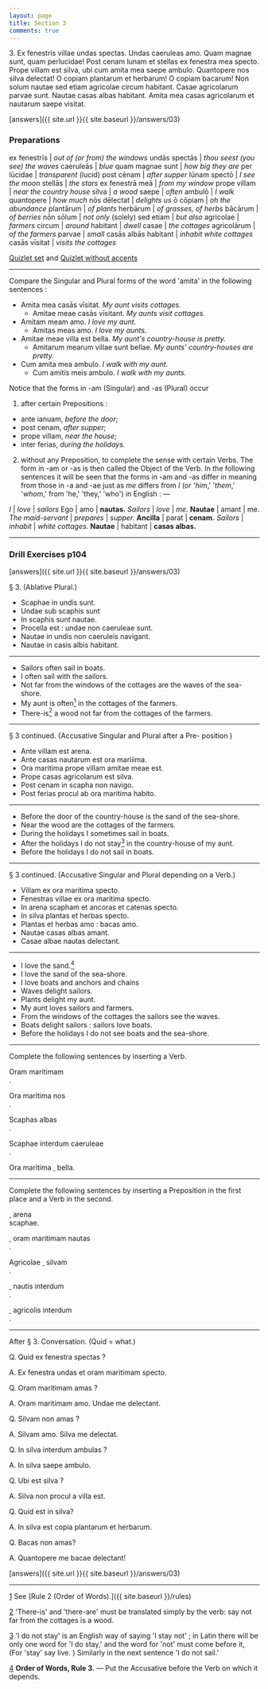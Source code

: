 ```yaml
---
layout: page
title: Section 3
comments: true
---
```


3\. Ex fenestris villae undas spectas. Undas 
caeruleas amo. Quam magnae sunt, quam perlucidae! 
Post cenam lunam et stellas ex fenestra mea specto. 
Prope villam est silva, ubi cum amita mea saepe 
ambulo. Quantopere nos silva delectat! O copiam 
plantarum et herbarum! O copiam bacarum! Non 
solum nautae sed etiam agricolae circum habitant. 
Casae agricolarum parvae sunt. Nautae casas albas 
habitant. Amita mea casas agricolarum et nautarum 
saepe visitat.

[answers]({{ site.url }}{{ site.baseurl }}/answers/03)

### Preparations

ex fenestrīs | *out of (or from) the windows*
undās spectās | *thou seest (you see) the waves*
caeruleās | *blue*
quam magnae sunt | *how big they are*
per lūcidae | *transparent* (lucid)
post cēnam | *after supper*
lūnam spectō | *I see the moon*
stellās | *the stars*
ex fenestrā meā | *from my window*
prope villam | *near the country house*
silva | *a wood*
saepe | *often*
ambulō | *I walk*
quantopere | *how much*
nōs dēlectat | *delights us*
ō cōpiam | *oh the abundance*
plantārum | *of plants*
herbārum | *of grasses, of herbs*
bācārum | *of berries*
nōn sōlum | *not only* (solely)
sed etiam | *but also*
agricolae | *farmers*
circum | *around*
habitant | *dwell*
casae | *the cottages*
agricolārum | *of the farmers*
parvae | *small*
casās albās habitant | *inhabit white cottages*
casās vīsitat | *visits the cottages*

[Quizlet set](https://quizlet.com/_2e6ubk) and 
[Quizlet without accents](https://quizlet.com/_2ebb31)

---

Compare the Singular and Plural forms of the word 'amita' 
in the following sentences : 

* Amita mea casās vīsitat. *My aunt visits cottages.*
  * Amitae meae casās vīsitant. *My aunts visit cottages.* 
* Amitam meam amo. *I love my aunt.*
  * Amitas meas amo. *I love my aunts.*
* Amitae meae villa est bella. *My aunt's country-house is pretty.* 
  * Amitarum mearum villae sunt bellae. *My aunts' 
country-houses are pretty.*
* Cum amita mea ambulo. *I walk with my aunt.* 
  * Cum amitis meis ambulo. *I walk with my aunts.*


Notice that the forms in -am (Singular) and -as (Plural) occur 

1. after certain Prepositions : 
 * ante ianuam, *before the door*; 
 * post cenam, *after supper*; 
 * prope villam, *near the house*; 
 * inter ferias, *during the holidays.*
2. without any Preposition, to complete the sense with certain 
Verbs. The form in -am or -as is then called the Object of the 
Verb. In the following sentences it will be seen that the forms 
in -am and -as differ in meaning from those in -a and -ae just 
as *me* differs from *I* (or '*him*,' '*them*,' '*whom*,' from 'he,' 
'they,' 'who') in English : — 


*I* | *love* | *sailors*
Ego | amo | **nautas.**
*Sailors* | *love* | *me.*
**Nautae** | amant | me. 
*The maid-servant* | *prepares* | *supper.*
**Ancilla** | parat | **cenam.**
*Sailors* | *inhabit* | *white cottages.*
**Nautae** | habitant | **casas albas.**

---

### Drill Exercises p104

[answers]({{ site.url }}{{ site.baseurl }}/answers/03)

§ 3. (Ablative Plural.) 

 * Scaphae in undis sunt. 
 * Undae sub scaphis sunt 
 * In scaphis sunt nautae. 
 * Procella est : undae non caeruleae sunt. 
 * Nautae in undis non caeruleis navigant. 
 * Nautae in casis albis habitant. 

---

 * Sailors often sail in boats. 
 * I often sail with the sailors. 
 * Not far from the windows of the cottages are the waves of the 
sea-shore. <a name="num1"></a>
 * My aunt is often[<sup>1</sup>](#footnotes) in the cottages of the farmers. <a name="num2"></a>
 * There-is[<sup>2</sup>](#footnotes) a wood not far from the cottages of the farmers. 

---

§ 3 continued. {Accusative Singular and Plural after a Pre- 
position ) 

 * Ante villam est arena. 
 * Ante casas nautarum est ora mariiima. 
 * Ora maritima prope villam amitae meae est. 
 * Prope casas agricolarum est silva. 
 * Post cenam in scapha non navigo. 
 * Post ferias procul ab ora maritima habito. 

---

 * Before the door of the country-house is the sand of the sea-shore. 
 * Near the wood are the cottages of the farmers. 
 * During the holidays I sometimes sail in boats. <a name="num3"></a>
 * After the holidays I do not stay[<sup>3</sup>](#footnotes) in the country-house of my aunt. 
 * Before the holidays I do not sail in boats. 

---

§ 3 continued. (Accusative Singular and Plural depending on a 
Verb.) 

 * Villam ex ora maritima specto. 
 * Fenestras villae ex ora maritima specto. 
 * In arena scapham et ancoras et catenas specto. 
 * In silva plantas et herbas specto. 
 * Plantas et herbas amo : bacas amo. 
 * Nautae casas albas amant. 
 * Casae albae nautas delectant. 

---

<a name="num4"></a>

 * I love the sand.[<sup>4</sup>](#footnotes)
 * I love the sand of the sea-shore. 
 * I love boats and anchors and chains 
 * Waves delight sailors. 
 * Plants delight my aunt. 
 * My aunt loves sailors and farmers. 
 * From the windows of the cottages the sailors see the waves. 
 * Boats delight sailors : sailors love boats. 
 * Before the holidays I do not see boats and the sea-shore. 



---

Complete the following sentences by inserting a Verb. 

Oram maritimam <span style="text-decoration: underline; white-space: pre;">                   </span>.

Ora maritima nos <span style="text-decoration: underline; white-space: pre;">                   </span>. 

Scaphas albas <span style="text-decoration: underline; white-space: pre;">                   </span>. 


Scaphae interdum caeruleae <span style="text-decoration: underline; white-space: pre;">                   </span>. 

Ora maritima <span style="text-decoration: underline; white-space: pre;">                   </span> bella. 

---

Complete the following sentences by inserting a Preposition in the 
first place and a Verb in the second.

<span style="text-decoration: underline; white-space: pre;">                   </span> arena <span style="text-decoration: underline; white-space: pre;">                   </span> scaphae.

<span style="text-decoration: underline; white-space: pre;">                   </span> oram maritimam nautas <span style="text-decoration: underline; white-space: pre;">                   </span>.

Agricolae <span style="text-decoration: underline; white-space: pre;">                   </span> silvam <span style="text-decoration: underline; white-space: pre;">                   </span>. 

<span style="text-decoration: underline; white-space: pre;">                   </span> nautis interdum <span style="text-decoration: underline; white-space: pre;">                   </span>. 

<span style="text-decoration: underline; white-space: pre;">                   </span> agricolis interdum <span style="text-decoration: underline; white-space: pre;">                   </span>.

---

After § 3. Conversation. (Quid = what.) 

Q. Quid ex fenestra spectas ? 

A. Ex fenestra undas et oram maritimam specto. 

Q. Oram maritimam amas ? 

A. Oram maritimam amo. Undae me delectant. 

Q. Silvam non amas ? 

A. Silvam amo. Silva me delectat. 

Q. In silva interdum ambulas ? 

A. In silva saepe ambulo. 

Q. Ubi est silva ? 

A. Silva non procul a villa est. 

Q. Quid est in silva? 

A. In silva est copia plantarum et herbarum.

Q. Bacas non amas?

A. Quantopere me bacae delectant!

[answers]({{ site.url }}{{ site.baseurl }}/answers/03)

---

<a name="footnotes"></a> 

[1](#num1) See [Rule 2 (Order of Words).]({{ site.baseurl }}/rules)

[2](#num2) 'There-is' and 'there-are' must be translated simply by the verb: say 
not far from the cottages is a wood. 

[3](#num3) 'I do not stay' is an English way of saying 'I stay not' ; in Latin there 
will be only one word for 'I do stay,' and the word for 'not' must come before 
it, (For 'stay' say live. ) Similarly in the next sentence 'I do not sail.' 

[4](#num4) **Order of Words, Rule 3.** — Put the Accusative before the Verb on 
which it depends. 


